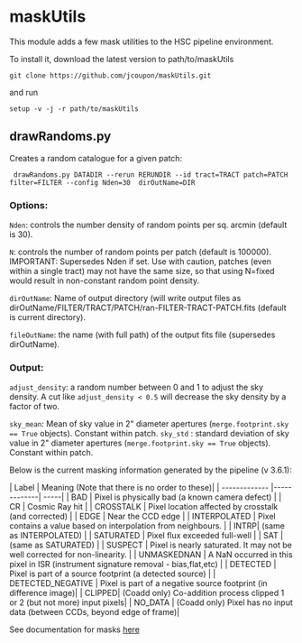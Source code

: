 # maskUtils

This module adds a few mask utilities to the HSC pipeline environment.

To install it, download the latest version to path/to/maskUtils
```
git clone https://github.com/jcoupon/maskUtils.git
```
and run
```
setup -v -j -r path/to/maskUtils
```

## drawRandoms.py

Creates a random catalogue for a given patch:
```
 drawRandoms.py DATADIR --rerun RERUNDIR --id tract=TRACT patch=PATCH filter=FILTER --config Nden=30  dirOutName=DIR  
```

### Options:

```Nden```: controls the number density of random points per sq. arcmin  (default is 30).

```N```: controls the number of random points per patch (default is 100000). IMPORTANT: Supersedes Nden if set. Use with caution, patches (even within a single tract) may not have the same size, so that using N=fixed would result in non-constant random point density.

```dirOutName```: Name of output directory (will write output files as dirOutName/FILTER/TRACT/PATCH/ran-FILTER-TRACT-PATCH.fits (default is current directory).

```fileOutName```: the name (with full path) of the output fits file (supersedes dirOutName).

### Output:

```adjust_density```: a random number between 0 and 1 to adjust the sky density. A cut like ```adjust_density < 0.5``` will decrease the sky density by a factor of two.

```sky_mean```: Mean of sky value in 2\" diameter apertures (```merge.footprint.sky == True``` objects). Constant within patch.
```sky_std``` : standard deviation of sky value in 2\" diameter apertures (```merge.footprint.sky == True``` objects). Constant within patch.

Below is the current masking information generated by the pipeline (v 3.6.1):

| Label |	Meaning (Note that there is no order to these)|
| ------------- |-------------| -----|
| BAD	| Pixel is physically bad (a known camera defect) |
| CR |	Cosmic Ray hit  |
| CROSSTALK	| Pixel location affected by crosstalk (and corrected)  |
| EDGE   | Near the CCD edge  |
| INTERPOLATED	| Pixel contains a value based on interpolation from neighbours.  |
| INTRP| 	(same as INTERPOLATED)  |
| SATURATED	| Pixel flux exceeded full-well  |
| SAT	| (same as SATURATED)  |
| SUSPECT	| Pixel is nearly saturated. It may not be well corrected for non-linearity.  |
| UNMASKEDNAN	| A NaN occurred in this pixel in ISR (instrument signature removal - bias,flat,etc) |
| DETECTED	| Pixel is part of a source footprint (a detected source) |
| DETECTED\_NEGATIVE	 | Pixel is part of a negative source footprint (in difference image)|
| CLIPPED| 	(Coadd only) Co-addition process clipped 1 or 2 (but not more) input pixels|
| NO_DATA	| (Coadd only) Pixel has no input data (between CCDs, beyond edge of frame)|

See documentation for masks [here](http://hsca.ipmu.jp/hscsphinx/pipeline_tools.html#masks)
